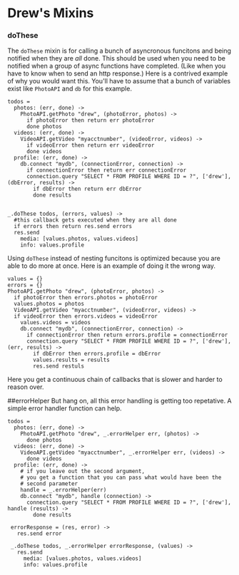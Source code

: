 Drew's Mixins
=============

### doThese

The `doThese` mixin is for calling a bunch of asyncronous funcitons
and being notified when they are *all* done.
This should be used when you need to be notified when a group of async functions have completed.
(Like when you have to know when to send an http response.)
Here is a contrived example of why you would want this.
You'll have to assume that a bunch of variables exist like `PhotoAPI` and `db` for this example.

    todos =
      photos: (err, done) ->
        PhotoAPI.getPhoto "drew", (photoError, photos) ->
          if photoError then return err photoError
          done photos
      videos: (err, done) ->
        VideoAPI.getVideo "myacctnumber", (videoError, videos) ->
          if videoError then return err videoError
          done videos
      profile: (err, done) ->
        db.connect "mydb", (connectionError, connection) ->
          if connectionError then return err connectionError
          connection.query "SELECT * FROM PROFILE WHERE ID = ?", ['drew'], (dbError, results) ->
            if dbError then return err dbError
            done results
      

    _.doThese todos, (errors, values) ->
      #this callback gets executed when they are all done
      if errors then return res.send errors
      res.send
        media: [values.photos, values.videos]
        info: values.profile

Using `doThese` instead of nesting funcitons is optimized because you are able to do more at once.
Here is an example of doing it the wrong way.

    values = {}
    errors = {}
    PhotoAPI.getPhoto "drew", (photoError, photos) ->
      if photoError then errors.photos = photoError
      values.photos = photos
      VideoAPI.getVideo "myacctnumber", (videoError, videos) ->
      if videoError then errors.videos = videoError
        values.videos = videos
        db.connect "mydb", (connectionError, connection) ->
          if connectionError then return errors.profile = connectionError
          connection.query "SELECT * FROM PROFILE WHERE ID = ?", ['drew'], (err, results) ->
            if dbError then errors.profile = dbError
            values.results = results
            res.send restuls
    
Here you get a continuous chain of callbacks that is slower and harder to reason over.

##errorHelper
But hang on, all this error handling is getting too repetative.
A simple error handler function can help.
    
    todos =
      photos: (err, done) ->
        PhotoAPI.getPhoto "drew", _.errorHelper err, (photos) ->
          done photos
      videos: (err, done) ->
        VideoAPI.getVideo "myacctnumber", _.errorHelper err, (videos) ->
          done videos
      profile: (err, done) ->
        # if you leave out the second argument,
        # you get a function that you can pass what would have been the
        # second parameter
        handle = _.errorHelper(err)
        db.connect "mydb", handle (connection) ->
          connection.query "SELECT * FROM PROFILE WHERE ID = ?", ['drew'], handle (results) ->
            done results
      
     errorResponse = (res, error) ->
       res.send error

     _.doThese todos, _.errorHelper errorResponse, (values) ->
       res.send
         media: [values.photos, values.videos]
         info: values.profile


        

